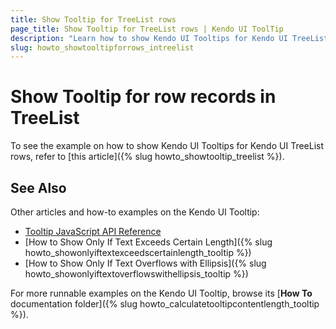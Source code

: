 ```yaml
---
title: Show Tooltip for TreeList rows
page_title: Show Tooltip for TreeList rows | Kendo UI ToolTip
description: "Learn how to show Kendo UI Tooltips for Kendo UI TreeList rows."
slug: howto_showtooltipforrows_intreelist
---
```


# Show Tooltip for row records in TreeList

To see the example on how to show Kendo UI Tooltips for Kendo UI TreeList rows, refer to [this article]({% slug howto_showtooltip_treelist %}).

## See Also

Other articles and how-to examples on the Kendo UI Tooltip:

* [Tooltip JavaScript API Reference](/api/javascript/ui/tooltip)
* [How to Show Only If Text Exceeds Certain Length]({% slug howto_showonlyiftextexceedscertainlength_tooltip %})
* [How to Show Only If Text Overflows with Ellipsis]({% slug howto_showonlyiftextoverflowswithellipsis_tooltip %})

For more runnable examples on the Kendo UI Tooltip, browse its [**How To** documentation folder]({% slug howto_calculatetooltipcontentlength_tooltip %}).

